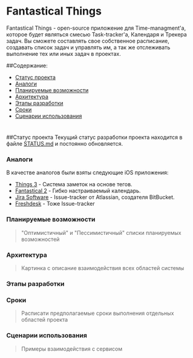 # Fantastical Things


Fantastical Things - open-source приложение для Time-managment'а, 
которое будет являться смесью Task-tracker'a, Календаря
и Трекера задач. Вы сможете составлять свое собственное
расписание, создавать список задач и управлять им, а так же 
отслеживать выполнение тех или иных задач в проектах.

##Содержание:
* [Статус проекта](#Статус-проекта)
* [Аналоги](#Статус-проекта)
* [Планируемые возможности](#Планируемые-возможности)
* [Архитектура](#Архитектура)
* [Этапы разработки](#Этапы-разработки)
* [Сроки](#Сроки)
* [Сценарии использования](#Сценарии-использования)
#

##Статус проекта
Текущий статус разработки проекта находится в файле 
[STATUS.md](/STATUS.md)
и постоянно обновляется.


### Аналоги
В качестве аналогов были взяты следующие iOS приложения:

* [Things 3](https://itunes.apple.com/us/app/things-3/id904237743?mt=8) - 
Система заметок на основе тегов.
* [Fantastical 2](https://itunes.apple.com/us/app/fantastical-2-for-iphone/id718043190?mt=8) - 
Гибко настраиваемый календарь.
* [Jira Software](https://www.atlassian.com/software/jira) - Issue-tracker 
от Atlassian, создателя BitBucket. 
* [Freshdesk](https://freshdesk.com/) - Тоже Issue-tracker 


### Планируемые возможности
> "Оптимистичный" и "Пессимистичный" списки планируемых
возможностей

### Архитектура
> Картинка с описание взаимодействия всех областей системы

### Этапы разработки
> 

### Сроки
> Расписати предполагаемые сроки выполнения отдельных 
областей проекта

### Сценарии использования
> Примеры взаимодействия с сервисом